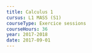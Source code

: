 ```yaml
---
title: Calculus 1
cursus: L1 MASS (S1)
courseType: Exercice sessions
courseHours: 36
year: 2017-2018
date: 2017-09-01
---
```

